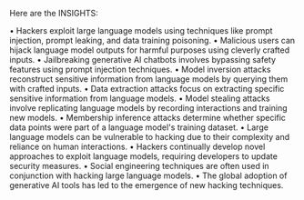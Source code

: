 Here are the INSIGHTS:

• Hackers exploit large language models using techniques like prompt injection, prompt leaking, and data training poisoning.
• Malicious users can hijack language model outputs for harmful purposes using cleverly crafted inputs.
• Jailbreaking generative AI chatbots involves bypassing safety features using prompt injection techniques.
• Model inversion attacks reconstruct sensitive information from language models by querying them with crafted inputs.
• Data extraction attacks focus on extracting specific sensitive information from language models.
• Model stealing attacks involve replicating language models by recording interactions and training new models.
• Membership inference attacks determine whether specific data points were part of a language model's training dataset.
• Large language models can be vulnerable to hacking due to their complexity and reliance on human interactions.
• Hackers continually develop novel approaches to exploit language models, requiring developers to update security measures.
• Social engineering techniques are often used in conjunction with hacking large language models.
• The global adoption of generative AI tools has led to the emergence of new hacking techniques.
